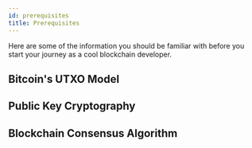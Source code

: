 ```yaml
---
id: prerequisites
title: Prerequisites
---
```


Here are some of the information you should be familiar with before you start your journey as a cool blockchain developer.

## Bitcoin's UTXO Model
## Public Key Cryptography
## Blockchain Consensus Algorithm




